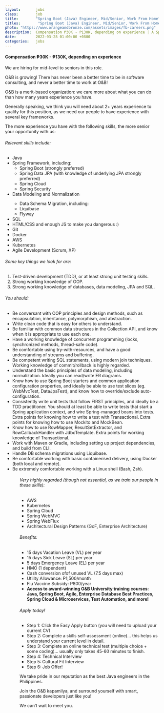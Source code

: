 ```yaml
---
layout:       jobs
class:        job
title:        "Spring Boot (Java) Engineer, Mid/Senior, Work From Home"
titles:        "Spring Boot (Java) Engineer, Mid/Senior, Work From Home"
photo: "https://www.orangeandbronze.com/assets/images/fb-careers.png"
description:  Compensation ₱30K - ₱130K, depending on experience | A Spring/JavaEE Engineer assumes the responsibility of a programmer and consultant whose responsibilities involve the implementation of and assisting/advising on the software development process.
date:         2022-03-28 01:00:00 +0800
categories:   jobs
---
```

<!-- Do not leave new lines after each element. Elements after new lines will not be rendered. -->
<h4>Compensation ₱30K - ₱130K, depending on experience</h4>
<p>We are hiring for mid-level to seniors in this role. </p>
<p>O&B is growing!  There has never been a better time to be in software consulting, and never a better time to work at O&B! </p>
<p>O&B is a merit-based organization: we care more about what you can do than how many years experience you have. </p>
<p>Generally speaking, we think you will need about 2+ years experience to qualify for this position, as we need our people to have experience with several key frameworks. </p>
<p>The more experience you have with the following skills, the more senior your opportunity with us:</p>
<h6 class="-dark">Relevant skills include:</h6>
<ul>
<li>Java</li>
<li>Spring Framework, including:
<ul>
<li>Spring Boot (strongly preferred)</li>
<li>Spring Data JPA (with knowledge of underlying JPA strongly preferred)</li>
<li>Spring Cloud</li>
<li>Spring Security</li>
</ul>
</li>
<li>Data Modeling and Normalization</li>
<ul>
<li>Data Schema Migration, including:
<li>Liquibase</li>
<li>Flyway</li>
</ul>
</li>
<li>SQL</li>
<li>HTML/CSS and enough JS to make you dangerous :)</li>
<li>Git</li>
<li>Docker</li>
<li>AWS</li>
<li>Kubernetes</li>
<li>Agile Development (Scrum, XP)</li>
</ul>
<h6 class="-dark">Some key things we look for are:</h6>
<ol>
<li>Test-driven development (TDD), or at least strong unit testing skills.</li>
<li>Strong working knowledge of OOP.</li>
<li>Strong working knowledge of databases, data modeling, JPA and SQL.</li>
</ol>
<h6 class="-dark">You should:</h6>
<ul>
<li>Be conversant with OOP principles and design methods, such as encapsulation, inheritance, polymorphism, and abstraction.</li>
<li>Write clean code that is easy for others to understand.</li>
<li>Be familiar with common data structures in the Collection API, and know when it is appropriate to use each one.</li>
<li>Have a working knowledge of concurrent programming (locks, synchronized methods, thread-safe code).</li>
<li>Be comfortable using try-with-resources, and have a good understanding of streams and buffering.</li>
<li>Be competent writing SQL statements, using modern join techniques. Working knowledge of commit/rollback is highly regarded.</li>
<li>Understand the basic principles of data modeling, including normalization. Ideally you can read/write ER diagrams.</li>
<li>Know how to use Spring Boot starters and common application configuration properties, and ideally be able to use test slices (eg. WebMvcTest, DataJpaTest), and know how to override/exclude auto-configuration.</li>
<li>Consistently write unit tests that follow FIRST principles, and ideally be a TDD practitioner. You should at least be able to write tests that start a Spring application context, and wire Spring-managed beans into tests. Extra points for knowing how to write a test with Transactional. Extra points for knowing how to use Mockito and MockBean.</li>
<li>Know how to use RowMapper, ResultSetExtractor, and RowCallbackHandler with JdbcTemplate. Extra points for working knowledge of Transactional.</li>
<li>Work with Maven or Gradle, including setting up project dependencies, and build from CLI.</li>
<li>Handle DB schema migrations using Liquibase.</li>
<li>Be comfortable working with basic containerised delivery, using Docker (both local and remote).</li>
<li>Be extremely comfortable working with a Linux shell (Bash, Zsh).</li>
<ul>
<h6 class="-dark">Very highly regarded (though not essential, as we train our people in these skills):</h6>
<ul>
<li>AWS</li>
<li>Kubernetes</li>
<li>Spring Cloud</li>
<li>Spring WebMVC</li>
<li>Spring WebFlux</li>
<li>Architectural Design Patterns (GoF, Enterprise Architecture)</li>
</ul>
<h6 class="-dark">Benefits:</h6>
<ul>
<li>15 days Vacation Leave (VL) per year</li>
<li>15 days Sick Leave (SL) per year</li>
<li>5 days Emergency Leave (EL) per year</li>
<li>HMO (1 dependent)</li>
<li>Cash conversion ofof unused VL  (7.5 days max)</li>
<li>Utility Allowance: P1,500/month </li>
<li>Flu Vaccine Subsidy: P800/year</li>
<li><b>Access to award-winning O&B University training courses: Java, Spring Boot, Agile, Enterprise Database Best Practices, Spring Cloud & Microservices, Test Automation, and more!</b></li>
</ul>
<h6 class="-dark">Apply today!</h6>
<ul>
<li>Step 1: Click the Easy Apply button (you will need to upload your current CV)</li>
<li>Step 2: Complete a skills self-assessment (online)... this helps us understand your current level in detail.</li>
<li>Step 3: Complete an online technical test (multiple choice + some coding)... usually only takes 45-60 minutes to finish.</li>
<li>Step 4: Technical Interview</li>
<li>Step 5: Cultural Fit Interview</li>
<li>Step 6: Job Offer!</li>
</ul>
<p>We take pride in our reputation as the best Java engineers in the Philippines.</p>
<p>Join the O&B kapamilya, and surround yourself with smart, passionate developers just like you!</p>
<p>We can’t wait to meet you.</p>





